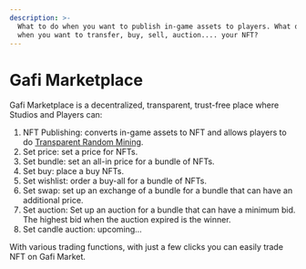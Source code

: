 ```yaml
---
description: >-
  What to do when you want to publish in-game assets to players. What do you do
  when you want to transfer, buy, sell, auction.... your NFT?
---
```


# Gafi Marketplace

Gafi Marketplace is a decentralized, transparent, trust-free place where Studios and Players can:

1. NFT Publishing: converts in-game assets to NFT and allows players to do [Transparent Random Mining](https://wiki.gafi.network/learn/web3-gaming-integration/transparent-random-mining).
2. Set price: set a price for NFTs.
3. Set bundle: set an all-in price for a bundle of NFTs.
4. Set buy: place a buy NFTs.
5. Set wishlist: order a buy-all for a bundle of NFTs.
6. Set swap: set up an exchange of a bundle for a bundle that can have an additional price.
7. Set auction: Set up an auction for a bundle that can have a minimum bid. The highest bid when the auction expired is the winner.
8. Set candle auction: upcoming...

With various trading functions, with just a few clicks you can easily trade NFT on Gafi Market.
